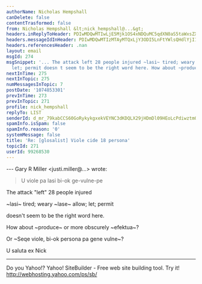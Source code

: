 ```yaml
---
authorName: Nicholas Hempshall
canDelete: false
contentTrasformed: false
from: Nicholas Hempshall &lt;nick_hempshall@...&gt;
headers.inReplyToHeader: PDIwMDQwMTIwLjE5Mjk1OS4xNDQuMC5qdXN0aS5taWxsZXJAanVuby5jb20+
headers.messageIdInHeader: PDIwMDQwMTIzMTAyMTQxLjY3ODI5LnFtYWlsQHdlYjI1MDA0Lm1haWwudWtsLnlhaG9vLmNvbT4=
headers.referencesHeader: .nan
layout: email
msgId: 274
msgSnippet: '... The attack left 28 people injured ~lasi~ tired; weary ~lase~ allow;
  let; permit doesn t seem to be the right word here. How about ~produce~ or more'
nextInTime: 275
nextInTopic: 275
numMessagesInTopic: 7
postDate: '1074853301'
prevInTime: 273
prevInTopic: 271
profile: nick_hempshall
replyTo: LIST
senderId: d_mr_79kabCCS60GoRykykgxekVEYNC3dKDQLX29jHDmDl09HEoLcPdiwztmOUQjHWssEe6UHPs1SLHa42gdzz7Z4LyMkcKkbjfUGqZsy1MCjIH_uYM
spamInfo.isSpam: false
spamInfo.reason: '0'
systemMessage: false
title: 'Re: [glosalist] Viole cide 18 persona'
topicId: 271
userId: 99268530
---
```


--- Gary R Miller <justi.miller@...> wrote:
> U viole pa lasi bi-ok ge-vulne-pe

The attack "left" 28 people injured

~lasi~ tired; weary 
~lase~ allow; let; permit 

doesn't seem to be the right word here.

How about ~produce~ or more obscurely ~efektua~?

Or ~Seqe viole, bi-ok persona pa gene vulne~?

U saluta ex
Nick

__________________________________
Do you Yahoo!?
Yahoo! SiteBuilder - Free web site building tool. Try it!
http://webhosting.yahoo.com/ps/sb/

